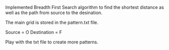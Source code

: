 Implemented Breadth First Search algorithm to find the shortest distance as well as the path from source to the desination.

The main grid is stored in the pattern.txt file.

Source = O
Destination = F

Play with the txt file to create more patterns.